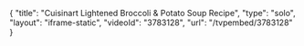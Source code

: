 {
    "title": "Cuisinart Lightened Broccoli & Potato Soup Recipe",
    "type": "solo",
    "layout": "iframe-static",
    "videoId": "3783128",
    "url": "\/tvpembed\/3783128"
}
